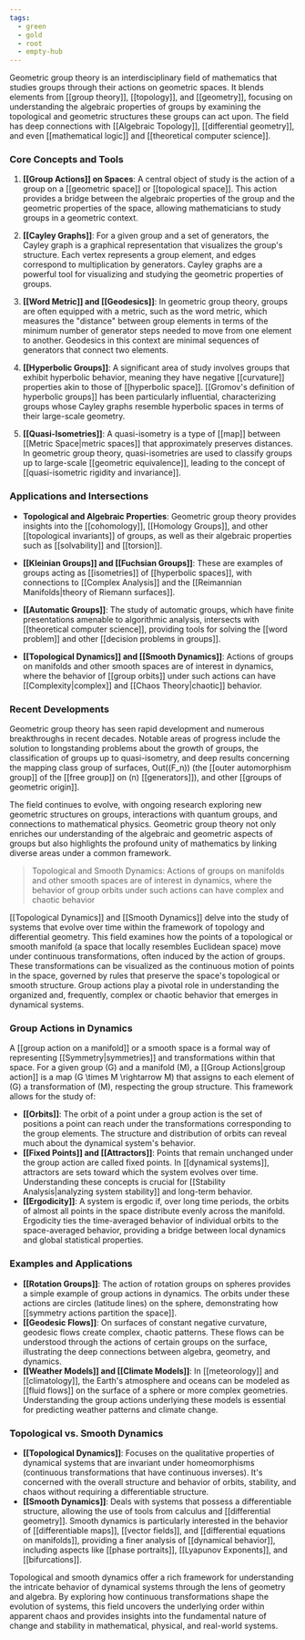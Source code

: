 ```yaml
---
tags:
  - green
  - gold
  - root
  - empty-hub
---
```


Geometric group theory is an interdisciplinary field of mathematics that studies groups through their actions on geometric spaces. It blends elements from [[group theory]], [[topology]], and [[geometry]], focusing on understanding the algebraic properties of groups by examining the topological and geometric structures these groups can act upon. The field has deep connections with [[Algebraic Topology]], [[differential geometry]], and even [[mathematical logic]] and [[theoretical computer science]].

### Core Concepts and Tools

1. **[[Group Actions]] on Spaces**: A central object of study is the action of a group on a [[geometric space]] or [[topological space]]. This action provides a bridge between the algebraic properties of the group and the geometric properties of the space, allowing mathematicians to study groups in a geometric context.

2. **[[Cayley Graphs]]**: For a given group and a set of generators, the Cayley graph is a graphical representation that visualizes the group's structure. Each vertex represents a group element, and edges correspond to multiplication by generators. Cayley graphs are a powerful tool for visualizing and studying the geometric properties of groups.

3. **[[Word Metric]] and [[Geodesics]]**: In geometric group theory, groups are often equipped with a metric, such as the word metric, which measures the "distance" between group elements in terms of the minimum number of generator steps needed to move from one element to another. Geodesics in this context are minimal sequences of generators that connect two elements.

4. **[[Hyperbolic Groups]]**: A significant area of study involves groups that exhibit hyperbolic behavior, meaning they have negative [[curvature]] properties akin to those of [[hyperbolic space]]. [[Gromov's definition of hyperbolic groups]] has been particularly influential, characterizing groups whose Cayley graphs resemble hyperbolic spaces in terms of their large-scale geometry.

5. **[[Quasi-Isometries]]**: A quasi-isometry is a type of [[map]] between [[Metric Space|metric spaces]] that approximately preserves distances. In geometric group theory, quasi-isometries are used to classify groups up to large-scale [[geometric equivalence]], leading to the concept of [[quasi-isometric rigidity and invariance]].

### Applications and Intersections

- **Topological and Algebraic Properties**: Geometric group theory provides insights into the [[cohomology]], [[Homology Groups]], and other [[topological invariants]] of groups, as well as their algebraic properties such as [[solvability]] and [[torsion]].

- **[[Kleinian Groups]] and [[Fuchsian Groups]]**: These are examples of groups acting as [[isometries]] of [[hyperbolic spaces]], with connections to [[Complex Analysis]] and the [[Reimannian Manifolds|theory of Riemann surfaces]].

- **[[Automatic Groups]]**: The study of automatic groups, which have finite presentations amenable to algorithmic analysis, intersects with [[theoretical computer science]], providing tools for solving the [[word problem]] and other [[decision problems in groups]].

- **[[Topological Dynamics]] and [[Smooth Dynamics]]**: Actions of groups on manifolds and other smooth spaces are of interest in dynamics, where the behavior of [[group orbits]] under such actions can have [[Complexity|complex]] and [[Chaos Theory|chaotic]] behavior.

### Recent Developments

Geometric group theory has seen rapid development and numerous breakthroughs in recent decades. Notable areas of progress include the solution to longstanding problems about the growth of groups, the classification of groups up to quasi-isometry, and deep results concerning the mapping class group of surfaces, Out(\(F_n\)) (the [[outer automorphism group]] of the [[free group]] on \(n\) [[generators]]), and other [[groups of geometric origin]].

The field continues to evolve, with ongoing research exploring new geometric structures on groups, interactions with quantum groups, and connections to mathematical physics. Geometric group theory not only enriches our understanding of the algebraic and geometric aspects of groups but also highlights the profound unity of mathematics by linking diverse areas under a common framework.

>Topological and Smooth Dynamics: Actions of groups on manifolds and other smooth spaces are of interest in dynamics, where the behavior of group orbits under such actions can have complex and chaotic behavior

[[Topological Dynamics]] and [[Smooth Dynamics]] delve into the study of systems that evolve over time within the framework of topology and differential geometry. This field examines how the points of a topological or smooth manifold (a space that locally resembles Euclidean space) move under continuous transformations, often induced by the action of groups. These transformations can be visualized as the continuous motion of points in the space, governed by rules that preserve the space's topological or smooth structure. Group actions play a pivotal role in understanding the organized and, frequently, complex or chaotic behavior that emerges in dynamical systems.

### Group Actions in Dynamics

A [[group action on a manifold]] or a smooth space is a formal way of representing [[Symmetry|symmetries]] and transformations within that space. For a given group \(G\) and a manifold \(M\), a [[Group Actions|group action]] is a map \(G \times M \rightarrow M\) that assigns to each element of \(G\) a transformation of \(M\), respecting the group structure. This framework allows for the study of:

- **[[Orbits]]**: The orbit of a point under a group action is the set of positions a point can reach under the transformations corresponding to the group elements. The structure and distribution of orbits can reveal much about the dynamical system's behavior.
- **[[Fixed Points]] and [[Attractors]]**: Points that remain unchanged under the group action are called fixed points. In [[dynamical systems]], attractors are sets toward which the system evolves over time. Understanding these concepts is crucial for [[Stability Analysis|analyzing system stability]] and long-term behavior.
- **[[Ergodicity]]**: A system is ergodic if, over long time periods, the orbits of almost all points in the space distribute evenly across the manifold. Ergodicity ties the time-averaged behavior of individual orbits to the space-averaged behavior, providing a bridge between local dynamics and global statistical properties.

### Examples and Applications

- **[[Rotation Groups]]**: The action of rotation groups on spheres provides a simple example of group actions in dynamics. The orbits under these actions are circles (latitude lines) on the sphere, demonstrating how [[symmetry actions partition the space]].
- **[[Geodesic Flows]]**: On surfaces of constant negative curvature, geodesic flows create complex, chaotic patterns. These flows can be understood through the actions of certain groups on the surface, illustrating the deep connections between algebra, geometry, and dynamics.
- **[[Weather Models]] and [[Climate Models]]**: In [[meteorology]] and [[climatology]], the Earth's atmosphere and oceans can be modeled as [[fluid flows]] on the surface of a sphere or more complex geometries. Understanding the group actions underlying these models is essential for predicting weather patterns and climate change.

### Topological vs. Smooth Dynamics

- **[[Topological Dynamics]]**: Focuses on the qualitative properties of dynamical systems that are invariant under homeomorphisms (continuous transformations that have continuous inverses). It's concerned with the overall structure and behavior of orbits, stability, and chaos without requiring a differentiable structure.
- **[[Smooth Dynamics]]**: Deals with systems that possess a differentiable structure, allowing the use of tools from calculus and [[differential geometry]]. Smooth dynamics is particularly interested in the behavior of [[differentiable maps]], [[vector fields]], and [[differential equations on manifolds]], providing a finer analysis of [[dynamical behavior]], including aspects like [[phase portraits]], [[Lyapunov Exponents]], and [[bifurcations]].

Topological and smooth dynamics offer a rich framework for understanding the intricate behavior of dynamical systems through the lens of geometry and algebra. By exploring how continuous transformations shape the evolution of systems, this field uncovers the underlying order within apparent chaos and provides insights into the fundamental nature of change and stability in mathematical, physical, and real-world systems.